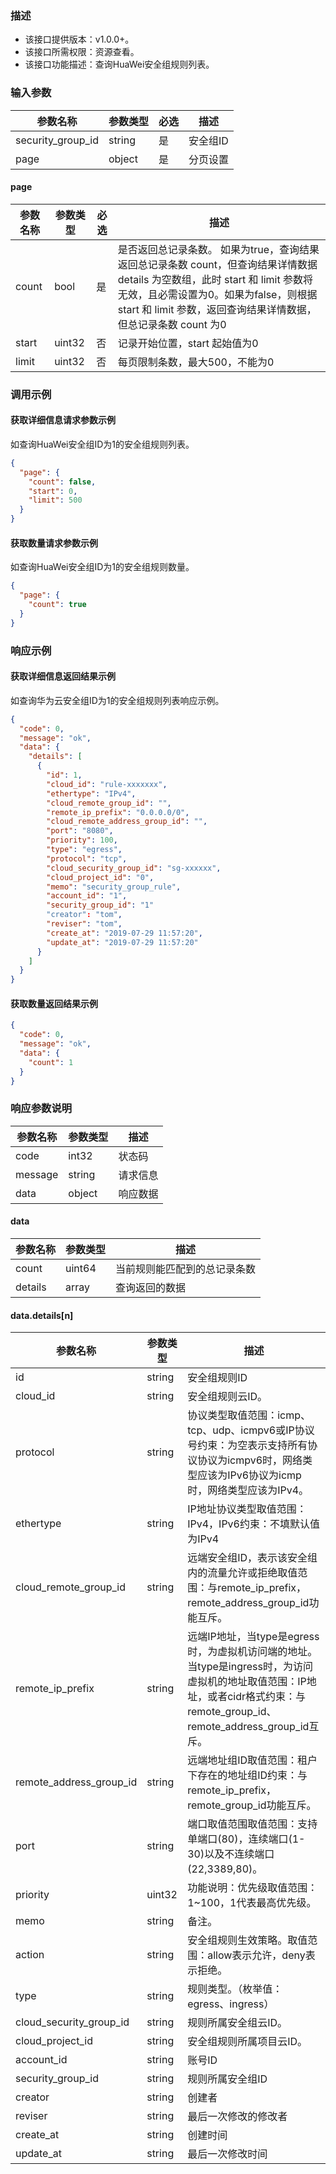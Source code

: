 ### 描述

- 该接口提供版本：v1.0.0+。
- 该接口所需权限：资源查看。
- 该接口功能描述：查询HuaWei安全组规则列表。

### 输入参数

| 参数名称              | 参数类型   | 必选  | 描述    |
|-------------------|--------|-----|-------|
| security_group_id | string | 是   | 安全组ID |
| page              | object | 是   | 分页设置  |

#### page

| 参数名称  | 参数类型   | 必选  | 描述                                                                                                                                                  |
|-------|--------|-----|-----------------------------------------------------------------------------------------------------------------------------------------------------|
| count | bool   | 是   | 是否返回总记录条数。 如果为true，查询结果返回总记录条数 count，但查询结果详情数据 details 为空数组，此时 start 和 limit 参数将无效，且必需设置为0。如果为false，则根据 start 和 limit 参数，返回查询结果详情数据，但总记录条数 count 为0 |
| start | uint32 | 否   | 记录开始位置，start 起始值为0                                                                                                                                  |
| limit | uint32 | 否   | 每页限制条数，最大500，不能为0                                                                                                                                   |

### 调用示例

#### 获取详细信息请求参数示例

如查询HuaWei安全组ID为1的安全组规则列表。

```json
{
  "page": {
    "count": false,
    "start": 0,
    "limit": 500
  }
}
```

#### 获取数量请求参数示例

如查询HuaWei安全组ID为1的安全组规则数量。

```json
{
  "page": {
    "count": true
  }
}
```

### 响应示例

#### 获取详细信息返回结果示例

如查询华为云安全组ID为1的安全组规则列表响应示例。

```json
{
  "code": 0,
  "message": "ok",
  "data": {
    "details": [
      {
        "id": 1,
        "cloud_id": "rule-xxxxxxx",
        "ethertype": "IPv4",
        "cloud_remote_group_id": "",
        "remote_ip_prefix": "0.0.0.0/0",
        "cloud_remote_address_group_id": "",
        "port": "8080",
        "priority": 100,
        "type": "egress",
        "protocol": "tcp",
        "cloud_security_group_id": "sg-xxxxxx",
        "cloud_project_id": "0",
        "memo": "security_group_rule",
        "account_id": "1",
        "security_group_id": "1"
        "creator": "tom",
        "reviser": "tom",
        "create_at": "2019-07-29 11:57:20",
        "update_at": "2019-07-29 11:57:20"
      }
    ]
  }
}
```

#### 获取数量返回结果示例

```json
{
  "code": 0,
  "message": "ok",
  "data": {
    "count": 1
  }
}
```

### 响应参数说明

| 参数名称    | 参数类型   | 描述   |
|---------|--------|------|
| code    | int32  | 状态码  |
| message | string | 请求信息 |
| data    | object | 响应数据 |

#### data

| 参数名称    | 参数类型   | 描述             |
|---------|--------|----------------|
| count   | uint64 | 当前规则能匹配到的总记录条数 |
| details | array  | 查询返回的数据        |

#### data.details[n]

| 参数名称                    | 参数类型   | 描述                                                                                                                       |
|-------------------------|--------|--------------------------------------------------------------------------------------------------------------------------|
| id                      | string | 安全组规则ID                                                                                                                  |
| cloud_id                | string | 安全组规则云ID。                                                                                                                |
| protocol                | string | 协议类型取值范围：icmp、tcp、udp、icmpv6或IP协议号约束：为空表示支持所有协议协议为icmpv6时，网络类型应该为IPv6协议为icmp时，网络类型应该为IPv4。                               |
| ethertype               | string | IP地址协议类型取值范围：IPv4，IPv6约束：不填默认值为IPv4                                                                                      |
| cloud_remote_group_id   | string | 远端安全组ID，表示该安全组内的流量允许或拒绝取值范围：与remote_ip_prefix，remote_address_group_id功能互斥。                                               |
| remote_ip_prefix        | string | 远端IP地址，当type是egress时，为虚拟机访问端的地址。当type是ingress时，为访问虚拟机的地址取值范围：IP地址，或者cidr格式约束：与remote_group_id、remote_address_group_id互斥。 |
| remote_address_group_id | string | 远端地址组ID取值范围：租户下存在的地址组ID约束：与remote_ip_prefix，remote_group_id功能互斥。                                                         |
| port                    | string | 端口取值范围取值范围：支持单端口(80)，连续端口(1-30)以及不连续端口(22,3389,80)。                                                                      |
| priority                | uint32 | 功能说明：优先级取值范围：1~100，1代表最高优先级。                                                                                             |
| memo                    | string | 备注。                                                                                                                      |
| action                  | string | 安全组规则生效策略。取值范围：allow表示允许，deny表示拒绝。                                                                                       |
| type                    | string | 规则类型。（枚举值：egress、ingress）                                                                                                |
| cloud_security_group_id | string | 规则所属安全组云ID。                                                                                                              |
| cloud_project_id        | string | 安全组规则所属项目云ID。                                                                                                            |
| account_id              | string | 账号ID                                                                                                                     |
| security_group_id       | string | 规则所属安全组ID                                                                                                                |
| creator                 | string | 创建者                                                                                                                      |
| reviser                 | string | 最后一次修改的修改者                                                                                                               |
| create_at               | string | 创建时间                                                                                                                     |
| update_at               | string | 最后一次修改时间                                                                                                                 |
